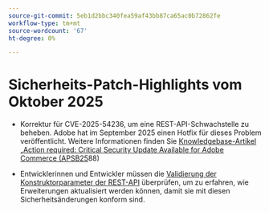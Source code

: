 ```yaml
---
source-git-commit: 5eb1d2bbc340fea59af43bb87ca65ac0b72862fe
workflow-type: tm+mt
source-wordcount: '67'
ht-degree: 0%

---
```

# Sicherheits-Patch-Highlights vom Oktober 2025

* Korrektur für CVE-2025-54236, um eine REST-API-Schwachstelle zu beheben. Adobe hat im September 2025 einen Hotfix für dieses Problem veröffentlicht. Weitere Informationen finden Sie [ Knowledgebase-Artikel „Action required: Critical Security Update Available for Adobe Commerce (APSB25](https://experienceleague.adobe.com/en/docs/experience-cloud-kcs/kbarticles/ka-27397)88)<!-- AC-15379 -->

* Entwicklerinnen und Entwickler müssen die [Validierung der Konstruktorparameter der REST-API](https://developer.adobe.com/commerce/php/development/components/web-api/services/#rest-api-constructor-parameter-validation) überprüfen, um zu erfahren, wie Erweiterungen aktualisiert werden können, damit sie mit diesen Sicherheitsänderungen konform sind.




